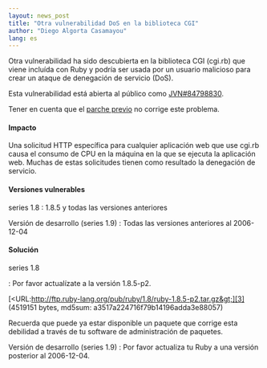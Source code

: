 ```yaml
---
layout: news_post
title: "Otra vulnerabilidad DoS en la biblioteca CGI"
author: "Diego Algorta Casamayou"
lang: es
---
```


Otra vulnerabilidad ha sido descubierta en la biblioteca CGI (cgi.rb)
que viene incluída con Ruby y podría ser usada por un usuario malicioso
para crear un ataque de denegación de servicio (DoS).

Esta vulnerabilidad está abierta al público como [JVN#84798830][1].

Tener en cuenta que el [parche previo][2] no corrige este problema.

#### Impacto

Una solicitud HTTP específica para cualquier aplicación web que use
cgi.rb causa el consumo de CPU en la máquina en la que se ejecuta la
aplicación web. Muchas de estas solicitudes tienen como resultado la
denegación de servicio.

#### Versiones vulnerables

series 1.8
: 1\.8.5 y todas las versiones anteriores

Versión de desarrollo (series 1.9)
: Todas las versiones anteriores al 2006-12-04

#### Solución

series 1.8

: Por favor actualízate a la versión 1.8.5-p2.

  [&lt;URL:http://ftp.ruby-lang.org/pub/ruby/1.8/ruby-1.8.5-p2.tar.gz&gt;][3]
  (4519151 bytes, md5sum: a3517a224716f79b14196adda3e88057)

  Recuerda que puede ya estar disponible un paquete que corrige esta
  debilidad a través de tu software de administración de paquetes.

Versión de desarrollo (series 1.9)
: Por favor actualiza tu Ruby a una versión posterior al 2006-12-04.



[1]: http://jvn.jp/jp/JVN%2384798830/index.html
[2]: http://ftp.ruby-lang.org/pub/ruby/1.8/ruby-1.8.5-cgi-dos-1.patch
[3]: http://ftp.ruby-lang.org/pub/ruby/1.8/ruby-1.8.5-p2.tar.gz
